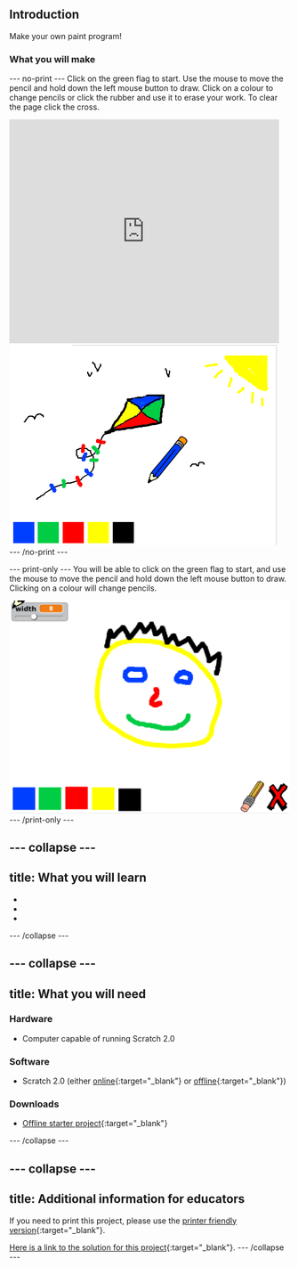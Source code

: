 ## Introduction

Make your own paint program!

### What you will make

--- no-print ---
Click on the green flag to start. Use the mouse to move the pencil and hold down the left mouse button to draw. Click on a colour to change pencils or click the rubber and use it to erase your work. To clear the page click the cross.

<div class="scratch-preview">
  <iframe allowtransparency="true" width="485" height="402" src="https://scratch.mit.edu/projects/embed/63473366/?autostart=false" frameborder="0"></iframe>
  <img src="images/paint-final.png">
</div>
--- /no-print ---

--- print-only ---
You will be able to click on the green flag to start, and use the mouse to move the pencil and hold down the left mouse button to draw. Clicking on a colour will change pencils.

![showcase](images/showcase.png)
--- /print-only ---

--- collapse ---
---
title: What you will learn
---
- 
- 
- 
--- /collapse ---

--- collapse ---
---
title: What you will need
---

### Hardware
- Computer capable of running Scratch 2.0

### Software
+ Scratch 2.0 (either [online](http://rpf.io/scratchon){:target="_blank"} or [offline](http://rpf.io/scratchoff){:target="_blank"})

### Downloads
+ [Offline starter project](http://rpf.io/p/paint-box-go){:target="_blank"}

--- /collapse ---


--- collapse ---
---
title: Additional information for educators
---

If you need to print this project, please use the [printer friendly version](https://projects.raspberrypi.org/en/projects/paint-box/print){:target="_blank"}.

[Here is a link to the solution for this project](http://rpf.io/p/paint-box-get){:target="_blank"}.
--- /collapse ---

